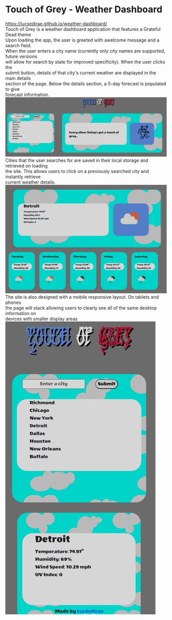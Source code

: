 # Touch of Grey - Weather Dashboard
https://lucsedirae.github.io/weather-dashboard/<br>
Touch of Grey is a weather dashboard application that features a Grateful Dead theme<br>
Upon loading the app, the user is greeted with awelcome message and a search field.<br>
When the user enters a city name (currently only city names are supported, future versions<br>
will allow for search by state for improved specificity). When the user clicks the<br>
submit button, details of that city's current weather are displayed in the main details<br>
section of the page. Below the details section, a 5-day forecast is populated to give<br>
forecast information.<br> 
![weather details screenshot](./assets/images/details-screenshot.jpg)
<br>
Cities that the user searches for are saved in their local storage and retrieved on loading<br>
the site. This allows users to click on a previously searched city and instantly retrieve<br>
current weather details.<br>
![weather forecast screenshot](./assets/images/onload-screenshot.jpg)
<br>
The site is also designed with a mobile responsive layout. On tablets and phones<br>
the page will stack allowing users to clearly see all of the same desktop information on<br>
devices with smaller display areas<br>
![weather details screenshot](./assets/images/mobile.jpg)
